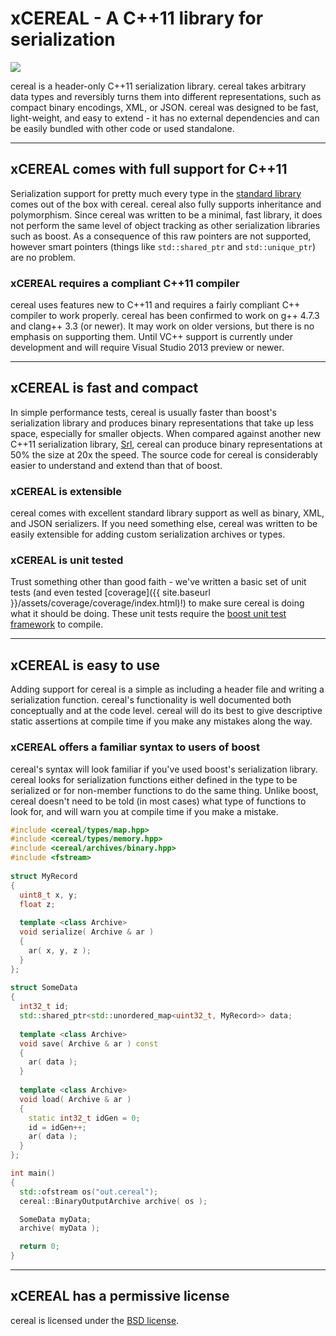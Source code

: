 
xCEREAL - A C++11 library for serialization
==========================================

<img class="media-object pull-right" src="{{ site.baseurl }}/assets/img/cerealboxside.png"></img>

cereal is a header-only C++11 serialization library.  cereal takes arbitrary
data types and reversibly turns them into different representations, such as
compact binary encodings, XML, or JSON.  cereal was designed to be fast,
light-weight, and easy to extend - it has no external dependencies and can be
easily bundled with other code or used standalone.

---

## xCEREAL comes with full support for C++11

Serialization support for pretty much every type in the [standard library](http://en.cppreference.com/w/) comes out of the box with cereal.  cereal also fully supports inheritance and polymorphism.  Since cereal was written to be a minimal, fast library, it does not perform the same level of object tracking as other serialization libraries such as boost.  As a consequence of this raw pointers are not supported, however smart pointers (things like `std::shared_ptr` and `std::unique_ptr`) are no problem.

### xCEREAL requires a compliant C++11 compiler

cereal uses features new to C++11 and requires a fairly compliant C++ compiler to work properly.  cereal has been confirmed to work on g++ 4.7.3 and clang++ 3.3 (or newer).  It may work on older versions, but there is no emphasis on supporting them.  Until VC++ support is currently under development and will require Visual Studio 2013 preview or newer.

---

## xCEREAL is fast and compact

In simple performance tests, cereal is usually faster than boost's serialization library and produces binary representations that take up less space, especially for smaller objects.  When compared against another new C++11 serialization library, [Srl](https://github.com/night-shift/Srl), cereal can produce binary representations at 50% the size at 20x the speed.  The source code for cereal is considerably easier to understand and extend than that of boost.

### xCEREAL is extensible

cereal comes with excellent standard library support as well as binary, XML, and JSON serializers.  If you need something else, cereal was written to be easily extensible for adding custom serialization archives or types.

### xCEREAL is unit tested

Trust something other than good faith - we've written a basic set of unit tests (and even tested [coverage]({{ site.baseurl }}/assets/coverage/coverage/index.html)!) to make sure cereal is doing what it should be doing.  These unit tests require the [boost unit test framework](http://www.boost.org/doc/libs/1_53_0/libs/test/doc/html/utf.html) to compile.

---

## xCEREAL is easy to use

Adding support for cereal is a simple as including a header file and writing a serialization function.  cereal's
functionality is well documented both conceptually and at the code level.  cereal will do its best to give descriptive static assertions at compile time if you
make any mistakes along the way.

### xCEREAL offers a familiar syntax to users of boost

cereal's syntax will look familiar if you've used boost's serialization library.  cereal looks for serialization functions either defined in the type to be serialized or for non-member functions to do the same thing.  Unlike boost, cereal doesn't need to be told (in most cases) what type of functions to look for, and will warn you at compile time if you make a mistake.

```cpp
#include <cereal/types/map.hpp>
#include <cereal/types/memory.hpp>
#include <cereal/archives/binary.hpp>
#include <fstream>
    
struct MyRecord
{
  uint8_t x, y;
  float z;
  
  template <class Archive>
  void serialize( Archive & ar )
  {
    ar( x, y, z );
  }
};
    
struct SomeData
{
  int32_t id;
  std::shared_ptr<std::unordered_map<uint32_t, MyRecord>> data;
  
  template <class Archive>
  void save( Archive & ar ) const
  {
    ar( data );
  }
      
  template <class Archive>
  void load( Archive & ar )
  {
    static int32_t idGen = 0;
    id = idGen++;
    ar( data );
  }
};

int main()
{
  std::ofstream os("out.cereal");
  cereal::BinaryOutputArchive archive( os );

  SomeData myData;
  archive( myData );

  return 0;
}
```    

---

## xCEREAL has a permissive license

cereal is licensed under the [BSD license](http://opensource.org/licenses/BSD-3-Clause).
